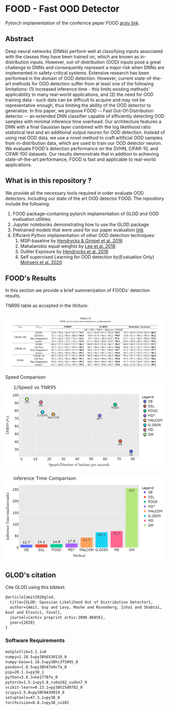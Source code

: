# FOOD - Fast OOD Detector
Pytorch implamentation of the confernce peper FOOD [arxiv link](https://arxiv.org/pdf/2008.06856.pdf).

## Abstract
Deep neural networks (DNNs) perform well at classifying inputs associated with the classes they have been trained on, which are known as in-distribution inputs.
However, out-of-distribution (OOD) inputs pose a great challenge to DNNs and consequently represent a major risk when DNNs are implemented in safety-critical systems.
Extensive research has been performed in the domain of OOD detection.
However, current state-of-the-art methods for OOD detection suffer from at least one of the following limitations: (1) increased inference time - this limits existing methods' applicability to many real-world applications, and (2) the need for OOD training data - such data can be difficult to acquire and may not be representative enough, thus limiting the ability of the OOD detector to generalize.
In this paper, we propose FOOD -- Fast Out-Of-Distribution detector -- an extended DNN classifier capable of efficiently detecting OOD samples with minimal inference time overhead.
Our architecture features a DNN with a final Gaussian layer combined with the log likelihood ratio statistical test and an additional output neuron for OOD detection.
Instead of using real OOD data, we use a novel method to craft artificial OOD samples from in-distribution data, which are used to train our OOD detector neuron.
We evaluate FOOD's detection performance on the SVHN, CIFAR-10, and CIFAR-100 datasets.
Our results demonstrate that in addition to achieving state-of-the-art performance, FOOD is fast and applicable to real-world applications.


## What is in this repository ?
We provide all the necessary tools required in order evaluate OOD detectors.
Including our state of the art OOD detector FOOD.
The repository include the following:
1. FOOD package-containing pytorch implamentation of GLOD and OOD evaluation utilities.
2. Jupyter notebooks demonstrating how to use the GLOD package
3. Pretrained models that were used for our paper evaluation [link](https://drive.google.com/drive/folders/1K53I7XpRxpYAgnHwnHPw5v6UCMbMYaVi?usp=sharing)
4. Efficient Python implamentation of other OOD detection techniques:
    1. MSP-baseline by [Hendrycks & Gimpel et al. 2016](https://arxiv.org/pdf/1610.02136.pdf)
    3. Mahalanobis equal weights by [Lee et al. 2018](https://papers.nips.cc/paper/7947-a-simple-unified-framework-for-detecting-out-of-distribution-samples-and-adversarial-attacks.pdf)
    4. Outlier Exposure by [Hendrycks et al. 2018](https://arxiv.org/pdf/1812.04606.pdf)
    5. Self supervised Learning for OOD detection by(Evaluation Only) [Mohseni et al. 2020](https://aaai.org/ojs/index.php/AAAI/article/view/5966)


## FOOD's Results
In this section we provide a brief summerization of FOODs' detection results.

TNR95 table as accepted in the litriture:

![alt text](./figures/results.png)

Speed Comparison

![alt text](./figures/SpeedVSTNR.png)

![alt text](./figures/Method_speed_comp.png)

## GLOD's citation
Cite GLOD using this bibtext:
```
@article{amit2020glod,
  title={GLOD: Gaussian Likelihood Out of Distribution Detector},
  author={Amit, Guy and Levy, Moshe and Rosenberg, Ishai and Shabtai, Asaf and Elovici, Yuval},
  journal={arXiv preprint arXiv:2008.06856},
  year={2020}
}
```

<!-- ## GLOD Package
GLOD package for pytorch
```
pip install glod
``` -->

### Software Requirements
```
matplotlib=3.2.1=0
numpy=1.18.5=py38h6530119_0
numpy-base=1.18.5=py38hc3f5095_0
pandas=1.0.5=py38h47e9c7a_0
pip=20.1.1=py38_1
python=3.8.3=he1778fa_0
pytorch=1.5.1=py3.8_cuda102_cudnn7_0
scikit-learn=0.23.1=py38h25d0782_0
scipy=1.5.0=py38h9439919_0
setuptools=47.3.1=py38_0
torchvision=0.6.1=py38_cu102
```
